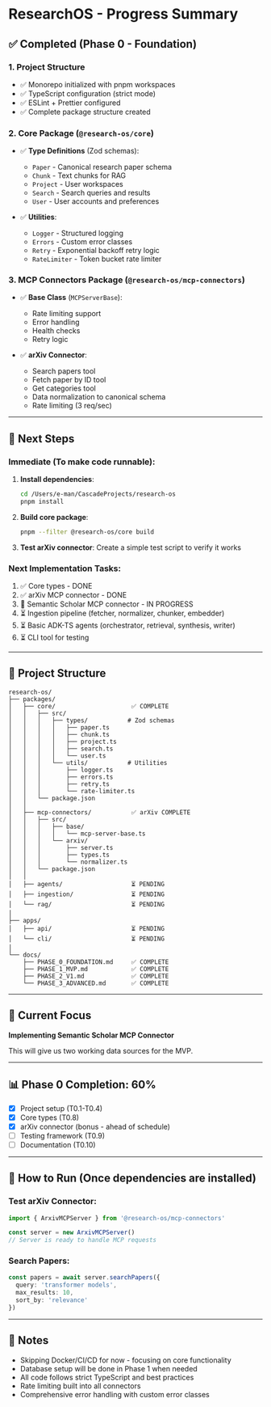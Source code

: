 # ResearchOS - Progress Summary

## ✅ Completed (Phase 0 - Foundation)

### 1. Project Structure
- ✅ Monorepo initialized with pnpm workspaces
- ✅ TypeScript configuration (strict mode)
- ✅ ESLint + Prettier configured
- ✅ Complete package structure created

### 2. Core Package (`@research-os/core`)
- ✅ **Type Definitions** (Zod schemas):
  - `Paper` - Canonical research paper schema
  - `Chunk` - Text chunks for RAG
  - `Project` - User workspaces
  - `Search` - Search queries and results
  - `User` - User accounts and preferences

- ✅ **Utilities**:
  - `Logger` - Structured logging
  - `Errors` - Custom error classes
  - `Retry` - Exponential backoff retry logic
  - `RateLimiter` - Token bucket rate limiter

### 3. MCP Connectors Package (`@research-os/mcp-connectors`)
- ✅ **Base Class** (`MCPServerBase`):
  - Rate limiting support
  - Error handling
  - Health checks
  - Retry logic

- ✅ **arXiv Connector**:
  - Search papers tool
  - Fetch paper by ID tool
  - Get categories tool
  - Data normalization to canonical schema
  - Rate limiting (3 req/sec)

---

## 🔄 Next Steps

### Immediate (To make code runnable):
1. **Install dependencies**:
   ```bash
   cd /Users/e-man/CascadeProjects/research-os
   pnpm install
   ```

2. **Build core package**:
   ```bash
   pnpm --filter @research-os/core build
   ```

3. **Test arXiv connector**:
   Create a simple test script to verify it works

### Next Implementation Tasks:
1. ✅ Core types - DONE
2. ✅ arXiv MCP connector - DONE
3. 🔄 Semantic Scholar MCP connector - IN PROGRESS
4. ⏳ Ingestion pipeline (fetcher, normalizer, chunker, embedder)
5. ⏳ Basic ADK-TS agents (orchestrator, retrieval, synthesis, writer)
6. ⏳ CLI tool for testing

---

## 📁 Project Structure

```
research-os/
├── packages/
│   ├── core/                     ✅ COMPLETE
│   │   ├── src/
│   │   │   ├── types/           # Zod schemas
│   │   │   │   ├── paper.ts
│   │   │   │   ├── chunk.ts
│   │   │   │   ├── project.ts
│   │   │   │   ├── search.ts
│   │   │   │   └── user.ts
│   │   │   └── utils/           # Utilities
│   │   │       ├── logger.ts
│   │   │       ├── errors.ts
│   │   │       ├── retry.ts
│   │   │       └── rate-limiter.ts
│   │   └── package.json
│   │
│   ├── mcp-connectors/           ✅ arXiv COMPLETE
│   │   ├── src/
│   │   │   ├── base/
│   │   │   │   └── mcp-server-base.ts
│   │   │   └── arxiv/
│   │   │       ├── server.ts
│   │   │       ├── types.ts
│   │   │       └── normalizer.ts
│   │   └── package.json
│   │
│   ├── agents/                   ⏳ PENDING
│   ├── ingestion/                ⏳ PENDING
│   └── rag/                      ⏳ PENDING
│
├── apps/
│   ├── api/                      ⏳ PENDING
│   └── cli/                      ⏳ PENDING
│
└── docs/
    ├── PHASE_0_FOUNDATION.md     ✅ COMPLETE
    ├── PHASE_1_MVP.md            ✅ COMPLETE
    ├── PHASE_2_V1.md             ✅ COMPLETE
    └── PHASE_3_ADVANCED.md       ✅ COMPLETE
```

---

## 🎯 Current Focus

**Implementing Semantic Scholar MCP Connector**

This will give us two working data sources for the MVP.

---

## 📊 Phase 0 Completion: 60%

- [x] Project setup (T0.1-T0.4)
- [x] Core types (T0.8)
- [x] arXiv connector (bonus - ahead of schedule)
- [ ] Testing framework (T0.9)
- [ ] Documentation (T0.10)

---

## 🚀 How to Run (Once dependencies are installed)

### Test arXiv Connector:
```typescript
import { ArxivMCPServer } from '@research-os/mcp-connectors'

const server = new ArxivMCPServer()
// Server is ready to handle MCP requests
```

### Search Papers:
```typescript
const papers = await server.searchPapers({
  query: 'transformer models',
  max_results: 10,
  sort_by: 'relevance'
})
```

---

## 📝 Notes

- Skipping Docker/CI/CD for now - focusing on core functionality
- Database setup will be done in Phase 1 when needed
- All code follows strict TypeScript and best practices
- Rate limiting built into all connectors
- Comprehensive error handling with custom error classes
